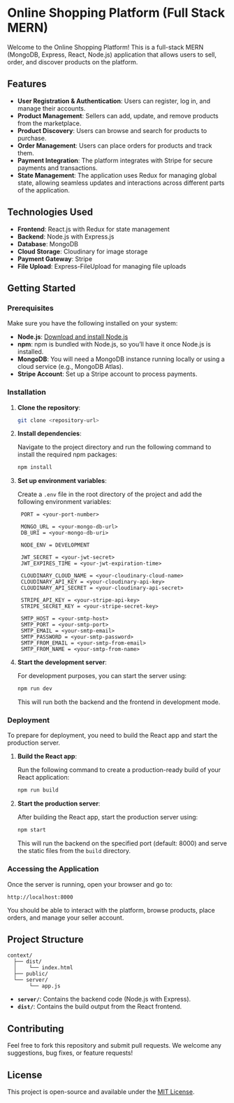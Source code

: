 
# Online Shopping Platform (Full Stack MERN)

Welcome to the Online Shopping Platform! This is a full-stack MERN (MongoDB, Express, React, Node.js) application that allows users to sell, order, and discover products on the platform.

## Features

- **User Registration & Authentication**: Users can register, log in, and manage their accounts.
- **Product Management**: Sellers can add, update, and remove products from the marketplace.
- **Product Discovery**: Users can browse and search for products to purchase.
- **Order Management**: Users can place orders for products and track them.
- **Payment Integration**: The platform integrates with Stripe for secure payments and transactions.
- **State Management**: The application uses Redux for managing global state, allowing seamless updates and interactions across different parts of the application.

## Technologies Used

- **Frontend**: React.js with Redux for state management
- **Backend**: Node.js with Express.js
- **Database**: MongoDB
- **Cloud Storage**: Cloudinary for image storage
- **Payment Gateway**: Stripe
- **File Upload**: Express-FileUpload for managing file uploads

## Getting Started

### Prerequisites

Make sure you have the following installed on your system:

- **Node.js**: [Download and install Node.js](https://nodejs.org/)
- **npm**: npm is bundled with Node.js, so you’ll have it once Node.js is installed.
- **MongoDB**: You will need a MongoDB instance running locally or using a cloud service (e.g., MongoDB Atlas).
- **Stripe Account**: Set up a Stripe account to process payments.

### Installation

1. **Clone the repository**:

   ```bash
   git clone <repository-url>
   ```

2. **Install dependencies**:

   Navigate to the project directory and run the following command to install the required npm packages:

   ```bash
   npm install
   ```

3. **Set up environment variables**:

   Create a `.env` file in the root directory of the project and add the following environment variables:

   ```
    PORT = <your-port-number>

    MONGO_URL = <your-mongo-db-url>
    DB_URI = <your-mongo-db-uri>

    NODE_ENV = DEVELOPMENT

    JWT_SECRET = <your-jwt-secret>
    JWT_EXPIRES_TIME = <your-jwt-expiration-time>

    CLOUDINARY_CLOUD_NAME = <your-cloudinary-cloud-name>
    CLOUDINARY_API_KEY = <your-cloudinary-api-key>
    CLOUDINARY_API_SECRET = <your-cloudinary-api-secret>

    STRIPE_API_KEY = <your-stripe-api-key>
    STRIPE_SECRET_KEY = <your-stripe-secret-key>

    SMTP_HOST = <your-smtp-host>
    SMTP_PORT = <your-smtp-port>
    SMTP_EMAIL = <your-smtp-email>
    SMTP_PASSWORD = <your-smtp-password>
    SMTP_FROM_EMAIL = <your-smtp-from-email>
    SMTP_FROM_NAME = <your-smtp-from-name>
   ```

4. **Start the development server**:

   For development purposes, you can start the server using:

   ```bash
   npm run dev
   ```

   This will run both the backend and the frontend in development mode.

### Deployment

To prepare for deployment, you need to build the React app and start the production server.

1. **Build the React app**:

   Run the following command to create a production-ready build of your React application:

   ```bash
   npm run build
   ```

2. **Start the production server**:

   After building the React app, start the production server using:

   ```bash
   npm start
   ```

   This will run the backend on the specified port (default: 8000) and serve the static files from the `build` directory.

### Accessing the Application

Once the server is running, open your browser and go to:

```
http://localhost:8000
```

You should be able to interact with the platform, browse products, place orders, and manage your seller account.

## Project Structure

```
context/
  ├── dist/
  │    └── index.html
  ├── public/
  └── server/
       └── app.js
```

- **`server/`**: Contains the backend code (Node.js with Express).
- **`dist/`**: Contains the build output from the React frontend.

## Contributing

Feel free to fork this repository and submit pull requests. We welcome any suggestions, bug fixes, or feature requests!

## License

This project is open-source and available under the [MIT License](LICENSE).

